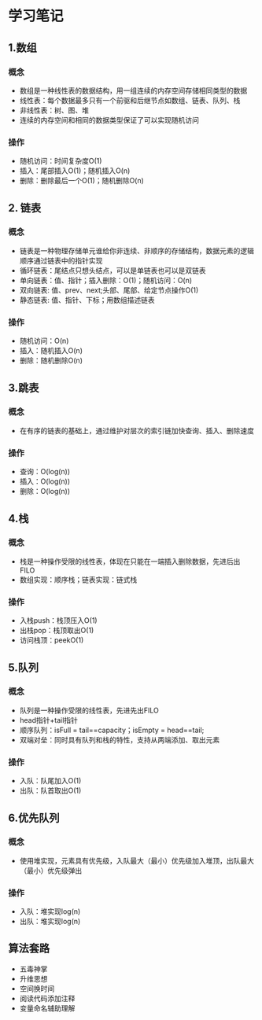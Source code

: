 # 学习笔记

## 1.数组
   ### 概念
   - 数组是一种线性表的数据结构，用一组连续的内存空间存储相同类型的数据
   - 线性表：每个数据最多只有一个前驱和后继节点如数组、链表、队列、栈
   - 非线性表：树、图、堆
   - 连续的内存空间和相同的数据类型保证了可以实现随机访问
   ### 操作
   - 随机访问：时间复杂度O(1)
   - 插入：尾部插入O(1)；随机插入O(n)
   - 删除：删除最后一个O(1)；随机删除O(n)

## 2. 链表
   ### 概念
   - 链表是一种物理存储单元谁给你非连续、非顺序的存储结构，数据元素的逻辑顺序通过链表中的指针实现  
   - 循环链表：尾结点只想头结点，可以是单链表也可以是双链表
   - 单向链表：值、指针；插入删除：O(1)；随机访问：O(n)
   - 双向链表: 值、prev、next;头部、尾部、给定节点操作O(1)
   - 静态链表: 值、指针、下标；用数组描述链表
   ### 操作
   - 随机访问：O(n)
   - 插入：随机插入O(n)
   - 删除：随机删除O(n)

## 3.跳表
   ### 概念
   - 在有序的链表的基础上，通过维护对层次的索引链加快查询、插入、删除速度
   ### 操作
   - 查询：O(log(n))
   - 插入：O(log(n))
   - 删除：O(log(n))
## 4.栈
   ### 概念
   - 栈是一种操作受限的线性表，体现在只能在一端插入删除数据，先进后出 FILO
   - 数组实现：顺序栈；链表实现：链式栈
   ### 操作
   - 入栈push：栈顶压入O(1)
   - 出栈pop：栈顶取出O(1)
   - 访问栈顶：peekO(1)
## 5.队列
   ### 概念
   - 队列是一种操作受限的线性表，先进先出FILO
   - head指针+tail指针
   - 顺序队列：isFull = tail==capacity；isEmpty = head==tail;
   - 双端对垒：同时具有队列和栈的特性，支持从两端添加、取出元素
   ### 操作
   - 入队：队尾加入O(1)
   - 出队：队首取出O(1)
## 6.优先队列
   ### 概念
   - 使用堆实现，元素具有优先级，入队最大（最小）优先级加入堆顶，出队最大（最小）优先级弹出
   ### 操作
   - 入队：堆实现log(n)
   - 出队：堆实现log(n)
   

## 算法套路
   - 五毒神掌
   - 升维思想
   - 空间换时间
   - 阅读代码添加注释
   - 变量命名辅助理解 